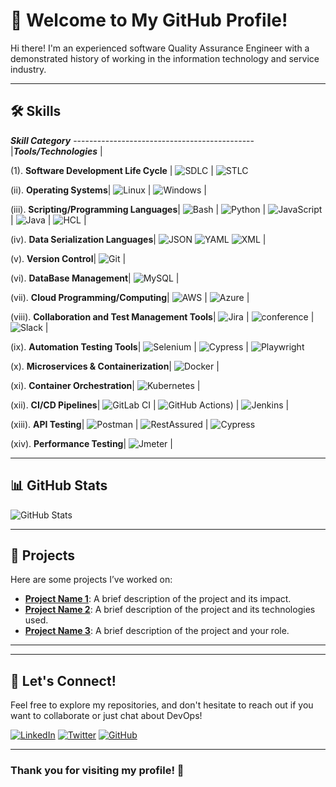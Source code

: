 # 👋 Welcome to My GitHub Profile!

Hi there! I'm an experienced software Quality Assurance Engineer with a demonstrated history of working in the information technology and service industry.

---

## 🛠️ Skills

***Skill Category***  ---------------------------------------------|***Tools/Technologies*** |

(1). **Software Development Life Cycle** | ![SDLC](https://img.icons8.com/color/48/000000/software-development.png)  | ![STLC](https://img.icons8.com/color/48/000000/software-testing.png)

(ii). **Operating Systems**| ![Linux](https://img.icons8.com/color/48/000000/linux.png) | ![Windows](https://img.icons8.com/color/48/000000/windows-10.png) |

(iii). **Scripting/Programming Languages**| ![Bash](https://img.icons8.com/color/48/000000/bash.png) | ![Python](https://img.icons8.com/color/48/000000/python.png) | ![JavaScript](https://img.icons8.com/color/48/000000/javascript.png) | ![Java](https://img.icons8.com/color/48/000000/java-coffee-cup-logo.png) | ![HCL](https://img.icons8.com/?size=50&id=FRj9iWYkLpyO&format=png&color=000000) |

(iv). **Data Serialization Languages**| ![JSON](https://img.icons8.com/color/48/000000/json.png) ![YAML](https://img.icons8.com/color/48/000000/yaml.png) ![XML](https://img.icons8.com/color/48/000000/xml.png) |

(v). **Version Control**| ![Git](https://img.icons8.com/color/48/000000/git.png) |

(vi). **DataBase Management**| ![MySQL](https://img.icons8.com/color/48/000000/mysql.png) |

(vii). **Cloud Programming/Computing**| ![AWS](https://img.icons8.com/color/48/000000/amazon-web-services.png) | ![Azure](https://img.icons8.com/?size=50&id=81727&format=png&color=000000/microsoft-azure.png) |

(viii). **Collaboration and Test Management Tools**| ![Jira](https://img.icons8.com/color/48/000000/jira.png) | ![conference](https://img.icons8.com/color/48/000000/conference.png) | ![Slack](https://img.icons8.com/color/48/000000/slack.png) |

(ix). **Automation Testing Tools**| ![Selenium](https://img.icons8.com/color/48/000000/selenium.png) | ![Cypress](https://img.icons8.com/color/48/000000/cypress.png) | ![Playwright](https://img.icons8.com/color/48/000000/playwright.png)

(x). **Microservices & Containerization**| ![Docker](https://img.icons8.com/color/48/000000/docker.png) |

(xi). **Container Orchestration**| ![Kubernetes](https://img.icons8.com/color/48/000000/kubernetes.png) |

(xii). **CI/CD Pipelines**| ![GitLab CI](https://img.icons8.com/color/48/000000/gitlab.png) | ![GitHub Actions](https://img.icons8.com/?size=50&id=63777&format=png&color=000000)) | ![Jenkins](https://img.icons8.com/color/48/000000/jenkins.png) |

(xiii). **API Testing**| ![Postman](https://img.icons8.com/color/48/000000/postman.png) | ![RestAssured](https://img.icons8.com/color/48/000000/restassured.png) | ![Cypress](https://img.icons8.com/color/48/000000/cypress.png)

(xiv). **Performance Testing**| ![Jmeter](https://img.icons8.com/color/48/000000/jmeter.png) |



---

## 📊 GitHub Stats

![GitHub Stats](https://github-readme-stats.vercel.app/api?username=obekegodfrey&show_icons=true&hide_title=true&count_private=true&theme=radical)

---

## 🌟 Projects

Here are some projects I’ve worked on:

- **[Project Name 1](#)**: A brief description of the project and its impact.
- **[Project Name 2](#)**: A brief description of the project and its technologies used.
- **[Project Name 3](#)**: A brief description of the project and your role.

---



---

## 🚀 Let's Connect!

Feel free to explore my repositories, and don't hesitate to reach out if you want to collaborate or just chat about DevOps!

[![LinkedIn](https://img.icons8.com/color/48/000000/linkedin.png)](your-linkedin-profile) [![Twitter](https://img.icons8.com/color/48/000000/twitter.png)](your-twitter-profile)
[![GitHub](https://img.icons8.com/color/48/000000/github.png)](your-twitter-profile)

---

### Thank you for visiting my profile! 🌟
